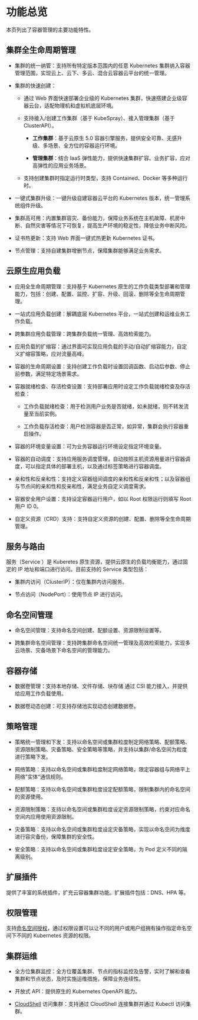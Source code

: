 # 功能总览

本页列出了容器管理的主要功能特性。

## 集群全生命周期管理

- 集群的统一纳管：支持所有特定版本范围内的任意 Kubernetes 集群纳入容器管理范围，实现云上、云下、多云、混合云容器云平台的统一管理。

- 集群的快速创建：

    - 通过 Web 界面快速部署企业级的 Kubernetes 集群，快速搭建企业级容器云台，适配物理机和虚拟机底层环境。

    - 支持接入/创建工作集群（基于 KubeSpray）、接入管理集群（基于 ClusterAPI）。

        - **工作集群**：基于云原生 5.0 容器引擎服务，提供安全可靠、无感升级、多场景、全方位的容器运行环境。
        
        - **管理集群**：结合 IaaS 弹性能力，提供快速集群扩容、业务扩容，应对高弹性的应用业务场景。
    
    - 支持创建集群时指定运行时类型，支持 Contained、Docker 等多种运行时。

- 一键式集群升级：一键升级自建容器云平台的 Kubernetes 版本，统一管理系统组件升级。

- 集群高可用：内置集群容灾、备份能力，保障业务系统在主机故障、机房中断、自然灾害等情况下可恢复，提高生产环境的稳定性，降低业务中断风险。

- 证书热更新：支持 Web 界面一键式热更新 Kubernetes 证书。

- 节点管理：支持自建集群增删节点，保障集群能够满足业务需求。

## 云原生应用负载

- 应用全生命周期管理：支持基于 Kubernetes 原生的工作负载类型部署和管理能力，包括：创建、配置、监控、扩容、升级、回滚、删除等全生命周期管理。

- 一站式应用负载创建：解耦底层 Kubernetes 平台，一站式创建和运维业务工作负载。

- 跨集群应用负载管理：跨集群负载统一管理、高效检索能力。

- 应用负载的扩缩容：通过界面可实现应用负载的手动/自动扩缩容能力，自定义扩缩容策略，应对流量高峰。

- 容器的生命周期设置：支持创建工作负载时设置回调函数、启动后参数、停止前参数，满足特定场景需求。

- 容器就绪检查、存活检查设置：支持部署应用时设定工作负载就绪检查及存活检查：

    - 工作负载就绪检查：用于检测用户业务是否就绪，如未就绪，则不转发流量至当前实例。

    - 工作负载存活检查：用户检测容器是否正常，如异常，集群会执行容器重启操作。

- 容器的环境变量设置：可为业务容器运行环境设定指定环境变量。

- 容器的自动调度：支持应用服务调度管理，自动按照主机资源用量进行容器调度，可以指定具体的部署主机，以及通过标签策略进行容器调度。

- 亲和性和反亲和性：支持定义容器组间调度的亲和性和反亲和性；以及容器组与节点间的亲和性和反亲和性，满足业务自定义调度需求。

- 容器安全用户设置：支持设定容器运行用户，如以 Root 权限运行则填写 Root 用户 ID 0。

- 自定义资源（CRD）支持：支持自定义资源的创建、配置、删除等全生命周期管理。

## 服务与路由

服务（Service ）是 Kuberetes 原生资源，提供云原生的负载均衡能力，通过固定的 IP 地址和端口进行访问。目前支持的 Service 类型包括：

- 集群内访问（ClusterIP）：仅在集群内访问服务。

- 节点访问（NodePort）：使用节点 IP 进行访问。

## 命名空间管理

- 命名空间管理：支持命名空间创建、配额设置、资源限制设置等。

- 跨集群命名空间管理：支持跨集群命名空间统一管理及高效检索能力，实现多云场景、灾备场景下命名空间的管理能力。

## 容器存储

- 数据卷管理：支持本地存储、文件存储、块存储 通过 CSI 能力接入，并提供给应用工作负载使用。

- 数据卷动态创建：可支持存储池实现动态创建数据卷。

## 策略管理

- 策略统一管理和下发：支持以命名空间或集群粒度制定网络策略、配额策略、资源限制策略、灾备策略、安全策略等策略，并支持以集群/命名空间为粒度进行策略下发。

- 网络策略：支持以命名空间或集群粒度制定网络策略，限定容器组与网络平上网络”实体“通信规则。

- 配额策略：支持以命名空间或集群粒度设定配额策略，限制集群内的命名空间的资源使用。

- 资源限制策略：支持以命名空间或集群粒度设定资源限制策略，约束对应命名空间内应用使用资源限制。

- 灾备策略：支持以命名空间或集群粒度设定灾备策略，实现以命名空间为维度进行容灾备份，保障集群的安全性。

- 安全策略：支持以命名空间或集群粒度设定安全策略，为 Pod 定义不同的隔离级别。

## 扩展插件

提供了丰富的系统插件，扩充云容器集群功能。扩展插件包括：DNS、HPA 等。

## 权限管理

支持[命名空间授权](../07UserGuide/Permissions/Cluster-NSAuth.md)，通过权限设置可以让不同的用户或用户组拥有操作指定命名空间下不同的 Kubernetes 资源的权限。

## 集群运维

- 全方位集群监控：全方位覆盖集群、节点的指标监控及告警，实时了解和查看集群和节点状态，及时实施运维措施，保障业务连续性。

- 开放式 API：提供原生的 Kubernetes OpenAPI 能力。

- [CloudShell](../../community/cloudtty.md) 访问集群：支持通过 CloudShell 连接集群并通过 Kubectl 访问集群。
